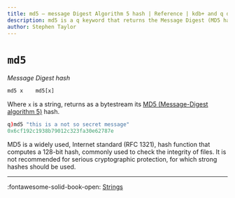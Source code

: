 ```yaml
---
title: md5 – message Digest Algorithm 5 hash | Reference | kdb+ and q documentation
description: md5 is a q keyword that returns the Message Digest (MD5 hash) of a string.
author: Stephen Taylor
---
```

# `md5`

_Message Digest hash_


```txt
md5 x    md5[x]
```

Where `x` is a string, returns as a bytestream its [MD5 (Message-Digest algorithm 5)](https://en.wikipedia.org/wiki/MD5) hash.

```q
q)md5 "this is a not so secret message"
0x6cf192c1938b79012c323fa30e62787e
```

MD5 is a widely used, Internet standard (RFC 1321), hash function that computes a 128-bit hash, commonly used to check the integrity of files. It is not recommended for serious cryptographic protection, for which strong hashes should be used.


----

:fontawesome-solid-book-open:
[Strings](../basics/strings.md)